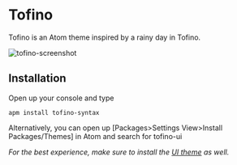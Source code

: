 # Tofino

Tofino is an Atom theme inspired by a rainy day in Tofino.

![tofino-screenshot](https://user-images.githubusercontent.com/22460768/41020527-2611224a-6918-11e8-85fc-5c138b939e8b.png)

## Installation

Open up your console and type
```
apm install tofino-syntax
```
Alternatively, you can open up [Packages>Settings View>Install Packages/Themes] in Atom and search for tofino-ui

*For the best experience, make sure to install the  [UI theme](https://github.com/roweba/tofino-ui) as well.*
